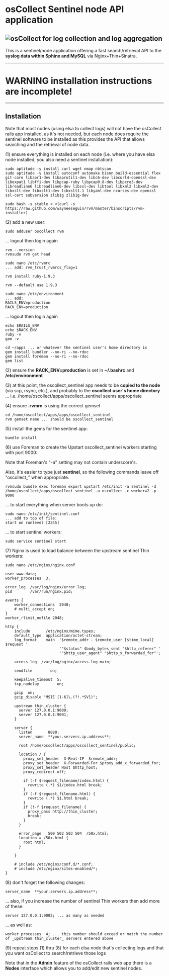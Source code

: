 # osCollect Sentinel node API application

## ![osCollect](http://www.clone-systems.com/images/log-collection-aggregation-reporting-open-source.png) for log collection and log aggregation

This is a sentinel/node application offering a fast search/retrieval API to the **syslog data within Sphinx and MySQL** via Nginx+Thin+Sinatra.


***

# WARNING installation instructions are incomplete!

***


## Installation

Note that most nodes (using elsa to collect logs) will not have the osCollect rails app installed, as it's not needed, but 
each node does require the sentinel software to be installed as this provides the API that allows searching and the 
retrieval of node data.

(1) ensure everything is installed on each node (i.e. where you have elsa node installed, you also need a sentinel installation):

```
sudo aptitude -y install curl wget nmap nbtscan
sudo aptitude -y install autoconf automake bison build-essential flex git-core libapr1-dev libaprutil1-dev libc6-dev libcurl4-openssl-dev libexpat1 libffi-dev libpcap-ruby libpcap0.8-dev libpcre3-dev libreadline6 libreadline6-dev libssl-dev libtool libxml2 libxml2-dev libxslt-dev libxslt1-dev libxslt1.1 libyaml-dev ncurses-dev openssl ssl-cert subversion zlib1g zlib1g-dev
```

```
sudo bash -s stable < <(curl -s https://raw.github.com/wayneeseguin/rvm/master/binscripts/rvm-installer)
```

(2) add a new user:

```
sudo adduser oscollect rvm
```

... logout then login again

```
rvm --version
rvmsudo rvm get head
```

```
sudo nano /etc/rvmrc
... add: rvm_trust_rvmrcs_flag=1
```

```
rvm install ruby-1.9.3
```

```
rvm --default use 1.9.3
```

```
sudo nano /etc/environment
... add:
RAILS_ENV=production
RACK_ENV=production
```

... logout then login again

```
echo $RAILS_ENV
echo $RACK_ENV
ruby -v
gem -v
```

```
cd ~/apps ... or whatever the sentinel user's home directory is
gem install bundler --no-ri --no-rdoc
gem install foreman --no-ri --no-rdoc
gem list
```

(2) ensure the **RACK_ENV=production** is set in **~/.bashrc** and **/etc/environment**

(3) at this point, the oscollect_sentinel app needs to be **copied to the node** (via scp, rsync, etc.), and 
probably to the **oscollect user's home directory** ... i.e. /home/oscollect/apps/oscollect_sentinel seems appropriate

(4) ensure **.rvmrc** is using the correct gemset

```
cd /home/oscollect/apps/apps/oscollect_sentinel
rvm gemset name ... should be oscollect_sentinel
```

(5) install the gems for the sentinel app:

```
bundle install
```

(6) use Foreman to create the Upstart oscollect_sentinel workers starting with port 9000:

Note that Foreman's "-a" setting may not contain underscore's.

Also, it's easier to type just **sentinel**, so the following commands leave off "oscollect_" when appropriate.

```
rvmsudo bundle exec foreman export upstart /etc/init -a sentinel -d /home/oscollect/apps/oscollect_sentinel -u oscollect -c worker=2 -p 9000
```

... to start everything when server boots up do:

```
sudo nano /etc/init/sentinel.conf
... add to top of file:
start on runlevel [2345]
```

... to start sentinel workers:

```
sudo service sentinel start
```

(7) Nginx is used to load balance between the upstream sentinel Thin workers:

```
sudo nano /etc/nginx/nginx.conf
```

```
user www-data;
worker_processes  3;

error_log  /var/log/nginx/error.log;
pid        /var/run/nginx.pid;

events {
    worker_connections  2048;
    # multi_accept on;
}
worker_rlimit_nofile 2048;

http {
    include       /etc/nginx/mime.types;
    default_type  application/octet-stream;
    log_format    main  '$remote_addr - $remote_user [$time_local] $request '
                        '"$status" $body_bytes_sent "$http_referer" '
                        '"$http_user_agent" "$http_x_forwarded_for"';

    access_log	/var/log/nginx/access.log main;

    sendfile        on;

    keepalive_timeout  5;
    tcp_nodelay        on;

    gzip  on;
    gzip_disable "MSIE [1-6]\.(?!.*SV1)";

    upstream thin_cluster {
      server 127.0.0.1:9000;
      server 127.0.0.1:9001;
    }

    server {
      listen       8080;
      server_name  **your.servers.ip.address**;

      root /home/oscollect/apps/oscollect_sentinel/public;

      location / {
        proxy_set_header  X-Real-IP  $remote_addr;
        proxy_set_header  X-Forwarded-For $proxy_add_x_forwarded_for;
        proxy_set_header Host $http_host;
        proxy_redirect off;

        if (-f $request_filename/index.html) {
          rewrite (.*) $1/index.html break;
        }
        if (-f $request_filename.html) {
          rewrite (.*) $1.html break;
        }
        if (!-f $request_filename) {
          proxy_pass http://thin_cluster;
          break;
        }
      }

      error_page   500 502 503 504  /50x.html;
      location = /50x.html {
        root html;
      }

    }

    # include /etc/nginx/conf.d/*.conf;
    # include /etc/nginx/sites-enabled/*;
}
```

(8) don't forget the following changes:

```
server_name  **your.servers.ip.address**;
```

... also, if you increase the number of sentinel Thin workers then add more of these:

```
server 127.0.0.1:9002; ... as many as needed
```

... as well as:

```
worker_processes  4; ... this number should exceed or match the number of _upstream thin_cluster_ servers entered above
```

(9) repeat steps (1) thru (8) for each elsa node that's collecting logs and that you want osCollect to search/retrieve those logs

Note that in the **Admin** feature of the osCollect rails web app there is a **Nodes** interface which allows you to add/edit new sentinel nodes.
